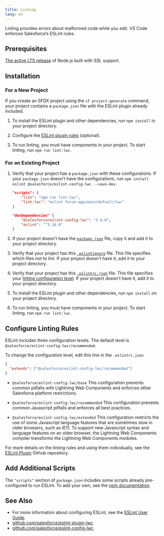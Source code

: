 ```yaml
---
title: Linting
lang: en
---
```


Linting provides errors about malformed code while you edit. VS Code enforces Salesforce’s ESLint rules.

## Prerequisites

[The active LTS release](https://nodejs.org/en/about/releases/) of Node.js built with SSL support.

## Installation

### For a New Project

If you create an SFDX project using the `sf project:generate` command, your project contains a `package.json` file with the ESLint plugin already included.

1. To install the ESLint plugin and other dependencies, run `npm install` in your project directory.

2. Configure the [ESLint plugin rules](./en/lwc/linting#configure-linting-rules) (optional).

3. To run linting, you must have components in your project. To start linting, run `npm run lint:lwc`.

### For an Existing Project

1. Verify that your project has a `package.json` with these configurations. If your `package.json` doesn't have the configurations, run `npm install eslint @salesforce/eslint-config-lwc --save-dev`.

   ```json
   "scripts": {
       "lint": "npm run lint:lwc",
       "lint:lwc": "eslint force-app/main/default/lwc"
   }

   "devDependencies" {
       "@salesforce/eslint-config-lwc": "3.4.0",
       "eslint": "^5.16.0"
   }
   ```

2. If your project doesn't have the [`package.json`](https://github.com/forcedotcom/salesforcedx-templates/blob/master/src/templates/project/package.json) file, copy it and add it to your project directory.

3. Verify that your project has this [`.eslintignore`](https://github.com/forcedotcom/salesforcedx-templates/blob/master/src/templates/project/.eslintignore) file. This file specifies which files not to lint. If your project doesn't have it, add it to your project directory.

4. Verify that your project has this [`.eslintrc.json`](https://github.com/forcedotcom/salesforcedx-templates/blob/master/src/templates/project/.eslintrc.json) file. This file specifies your [linting configuration level](./en/lwc/linting#configure-linting-rules). If your project doesn't have it, add it to your project directory.

5. To install the ESLint plugin and other dependencies, run `npm install` on your project directory.

6. To run linting, you must have components in your project. To start linting, run `npm run lint:lwc`.

## Configure Linting Rules

ESLint includes three configuration levels. The default level is `@salesforce/eslint-config-lwc/recommended`.

To change the configuration level, edit this line in the `.eslintrc.json`

```json
{
  "extends": ["@salesforce/eslint-config-lwc/recommended"]
}
```

- `@salesforce/eslint-config-lwc/base`
  This configuration prevents common pitfalls with Lightning Web Components and enforces other Salesforce platform restrictions.

- `@salesforce/eslint-config-lwc/recommended`
  This configuration prevents common Javascript pitfalls and enforces all best practices.

- `@salesforce/eslint-config-lwc/extended`
  This configuration restricts the use of some Javascript language features that are sometimes slow in older browsers, such as IE11. To support new Javascript syntax and language features on an older browser, the Lightning Web Components compiler transforms the Lightning Web Components modules.

For more details on the linting rules and using them individually, see the [ESLint Plugin](https://github.com/salesforce/eslint-plugin-lwc) Github repository.

## Add Additional Scripts

The `"scripts"` section of `package.json` includes some scripts already pre-configured to run ESLint. To add your own, see the [npm documentation](https://docs.npmjs.com/misc/scripts).

## See Also

- For more information about configuring ESLint, see the [ESLint User Guide](https://eslint.org/docs/user-guide/configuring).
- [github.com/salesforce/eslint-plugin-lwc](https://github.com/salesforce/eslint-plugin-lwc)
- [github.com/salesforce/eslint-config-lwc](https://github.com/salesforce/eslint-config-lwc)
